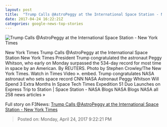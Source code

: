 ```yaml
---
layout: post
title:  "Trump Calls @AstroPeggy at the International Space Station - New York Times"
date: 2017-04-24 16:22:21Z
categories: google-news-top-stories
---
```


![Trump Calls @AstroPeggy at the International Space Station - New York Times](https://static01.nyt.com/images/2017/04/24/us/25xp-whitson/25xp-whitson-facebookJumbo.jpg)

New York Times Trump Calls @AstroPeggy at the International Space Station New York Times President Trump congratulated the astronaut Peggy Whitson, who early on Monday surpassed the 534-day record for most time in space by an American. By REUTERS. Photo by Stephen Crowley/The New York Times. Watch in Times Video ». embed. Trump congratulates NASA astronaut who sets space record CNN NASA Astronaut Peggy Whitson Will Spend 3 Extra Months In Space Tech Times Expedition 51 Duo Launches on Express Trip to Station | Space Station - NASA Blogs NASA Blogs NASA all 258 news articles »


Full story on F3News: [Trump Calls @AstroPeggy at the International Space Station - New York Times](http://www.f3nws.com/n/QETdCD)

> Posted on: Monday, April 24, 2017 9:22:21 PM
